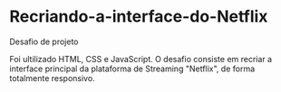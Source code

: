 # Recriando-a-interface-do-Netflix
Desafio de projeto

Foi ultilizado HTML, CSS e JavaScript. O desafio consiste em recriar a interface principal da plataforma de Streaming "Netflix", de forma totalmente responsivo. 
